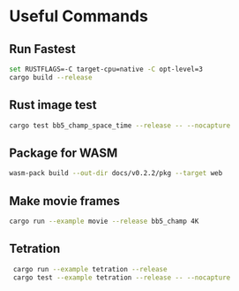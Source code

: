 # Useful Commands

## Run Fastest

```bash
set RUSTFLAGS=-C target-cpu=native -C opt-level=3
cargo build --release
```

## Rust image test

```bash
cargo test bb5_champ_space_time --release -- --nocapture
```

## Package for WASM

```bash
wasm-pack build --out-dir docs/v0.2.2/pkg --target web
```

## Make movie frames

```bash
cargo run --example movie --release bb5_champ 4K
```

## Tetration

```bash
 cargo run --example tetration --release
 cargo test --example tetration --release -- --nocapture
```
